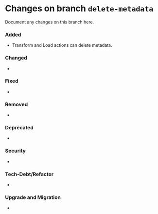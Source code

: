 # Changes on branch `delete-metadata`
Document any changes on this branch here.
### Added
- Transform and Load actions can delete metadata.

### Changed
- 

### Fixed
- 

### Removed
- 

### Deprecated
- 

### Security
- 

### Tech-Debt/Refactor
- 

### Upgrade and Migration
- 
